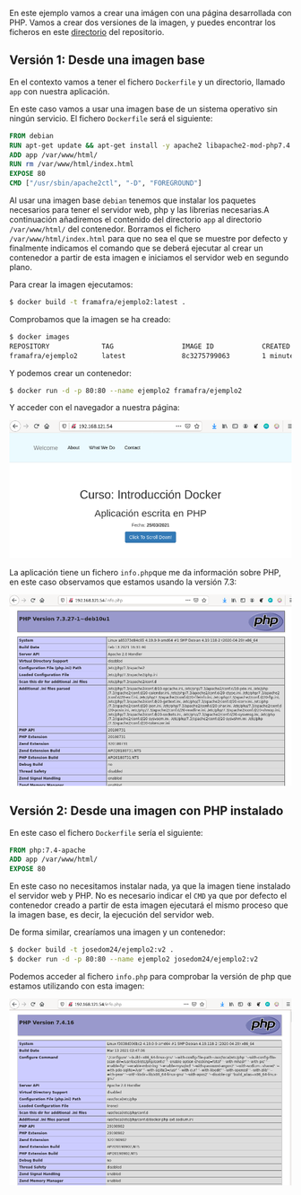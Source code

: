 En este ejemplo vamos a crear una imágen con una página desarrollada con PHP. Vamos a crear dos versiones de la imagen, y puedes encontrar los ficheros en este [directorio](https://github.com/josedom24/curso_docker_2022/tree/main/ejemplos/sesion5/ejemplo2) del repositorio.

## Versión 1: Desde una imagen base

En el contexto vamos a tener el fichero `Dockerfile` y un directorio, llamado `app` con nuestra aplicación.

En este caso vamos a usar una imagen base de un sistema operativo sin ningún servicio. El fichero `Dockerfile` será el siguiente:

```Dockerfile
FROM debian
RUN apt-get update && apt-get install -y apache2 libapache2-mod-php7.4 php7.4 && apt-get clean && rm -rf /var/lib/apt/lists/*
ADD app /var/www/html/
RUN rm /var/www/html/index.html
EXPOSE 80
CMD ["/usr/sbin/apache2ctl", "-D", "FOREGROUND"]
```

Al usar una imagen base `debian` tenemos que instalar los paquetes necesarios para tener el servidor web, php y las librerias necesarias.A continuación añadiremos el contenido del directorio `app` al directorio `/var/www/html/` del contenedor. Borramos el fichero `/var/www/html/index.html` para que no sea el que se muestre por defecto y finalmente indicamos el comando que se deberá ejecutar al crear un contenedor a partir de esta imagen e iniciamos el servidor web en segundo plano.

Para crear la imagen ejecutamos:

```bash
$ docker build -t framafra/ejemplo2:latest .
```

Comprobamos que la imagen se ha creado:

```bash
$ docker images
REPOSITORY             TAG                 IMAGE ID            CREATED             SIZE
framafra/ejemplo2      latest              8c3275799063        1 minute ago       226MB
```

Y podemos crear un contenedor:

```bash
$ docker run -d -p 80:80 --name ejemplo2 framafra/ejemplo2
```

Y acceder con el navegador a nuestra página:

![ejemplo2](../images/ejemplo2.png)

La aplicación tiene un fichero `info.php`que me da información sobre PHP, en este caso observamos que estamos usando la versión 7.3:

![ejemplo2](../images/ejemplo2_phpinfo.png)


## Versión 2: Desde una imagen con PHP instalado

En este caso el fichero `Dockerfile` sería el siguiente:

```Dockerfile
FROM php:7.4-apache
ADD app /var/www/html/
EXPOSE 80
```

En este caso no necesitamos instalar nada, ya que la imagen tiene instalado el servidor web y PHP. No es necesario indicar el `CMD` ya que por defecto el contenedor creado a partir de esta imagen ejecutará el mismo proceso que la imagen base, es decir, la ejecución del servidor web.

De forma similar, crearíamos una imagen y un contenedor:

```bash
$ docker build -t josedom24/ejemplo2:v2 .
$ docker run -d -p 80:80 --name ejemplo2 josedom24/ejemplo2:v2
```

Podemos acceder al fichero `info.php` para comprobar la versión de php que estamos utilizando con esta imagen:

![ejemplo2](../images/ejemplo2_phpinfo2.png)
